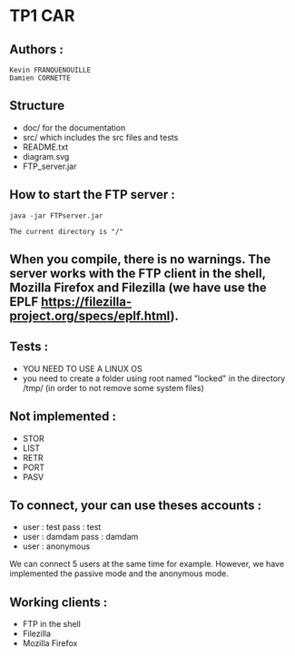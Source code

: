 # TP1 CAR

## Authors :
	Kevin FRANQUENOUILLE
	Damien CORNETTE
	
## Structure
 - doc/ for the documentation
 - src/ which includes the src files and tests
 - README.txt 
 - diagram.svg
 - FTP_server.jar
	
## How to start the FTP server :
	java -jar FTPserver.jar
	
	The current directory is "/"
	
## When you compile, there is no warnings. The server works with the FTP client in the shell, Mozilla Firefox and Filezilla (we have use the EPLF https://filezilla-project.org/specs/eplf.html).
	
## Tests :
 - YOU NEED TO USE A LINUX OS
 - you need to create a folder using root named "locked" in the directory /tmp/ (in order to not remove some system files)
 
## Not implemented : 
 - STOR
 - LIST
 - RETR
 - PORT
 - PASV
 
## To connect, your can use theses accounts :
 - user : test		pass : test
 - user : damdam	pass : damdam
 - user : anonymous
 
We can connect 5 users at the same time for example. However, we have implemented the passive mode and the anonymous mode.

## Working clients :
 - FTP in the shell
 - Filezilla
 - Mozilla Firefox
